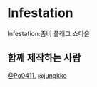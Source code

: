# Infestation
Infestation:좀비 플래그 쇼다운

## 함께 제작하는 사람
[@Po0411](https://github.com/Po0411), [@jungkko](https://github.com/jungkko)
